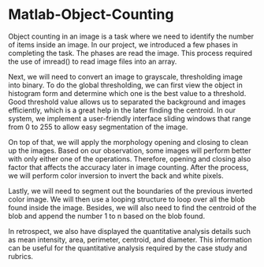 # Matlab-Object-Counting
Object counting in an image is a task where we need to identify the number of items inside an image. In our project, we introduced a few phases in completing the task.  The phases are read the image. This process required the use of imread() to read image files into an array.  

Next, we will need to convert an image to grayscale, thresholding image into binary. To do the global thresholding, we can first view the object in histogram form and determine which one is the best value to a threshold. Good threshold value allows us to separated the background and images efficiently, which is a great help in the later finding the centroid. In our system, we implement a user-friendly interface sliding windows that range from 0 to 255 to allow easy segmentation of the image. 

On top of that, we will apply the morphology opening and closing to clean up the images. Based on our observation, some images will perform better with only either one of the operations. Therefore, opening and closing also factor that affects the accuracy later in image counting. After the process, we will perform color inversion to invert the back and white pixels. 

Lastly, we will need to segment out the boundaries of the previous inverted color image. We will then use a looping structure to loop over all the blob found inside the image. Besides, we will also need to find the centroid of the blob and append the number 1 to n based on the blob found.  

In retrospect, we also have displayed the quantitative analysis details such as mean intensity, area, perimeter, centroid, and diameter. This information can be useful for the quantitative analysis required by the case study and rubrics. 
